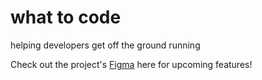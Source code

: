 # what to code

helping developers get off the ground running

Check out the project's [Figma](https://www.figma.com/design/UZWA43H3x6u7uYOr1MITUH/What-to-Code?node-id=0-1&t=0HOO4WGgqpyLhJzr-1) here for upcoming features!
